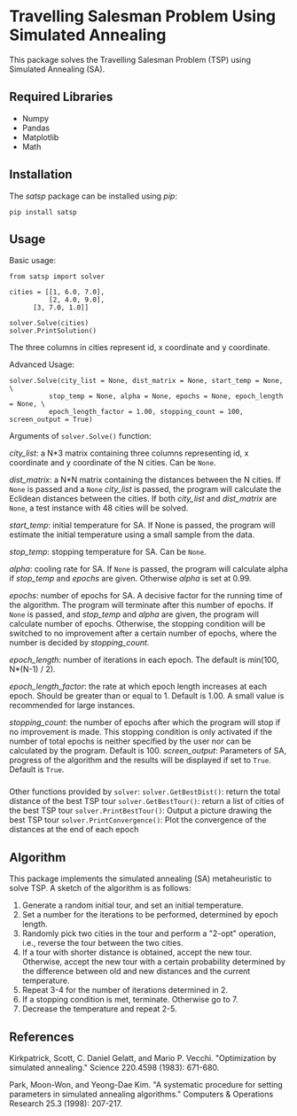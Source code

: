 # Travelling Salesman Problem Using Simulated Annealing

This package solves the Travelling Salesman Problem (TSP) using Simulated Annealing (SA). 


## Required Libraries
- Numpy
- Pandas
- Matplotlib
- Math

## Installation
The *satsp*  package can be installed using *pip*:
```
pip install satsp
```

## Usage
Basic usage:
```
from satsp import solver

cities = [[1, 6.0, 7.0],
          [2, 4.0, 9.0],
	  [3, 7.0, 1.0]]

solver.Solve(cities)
solver.PrintSolution()
```

The three columns in cities represent id, x coordinate and y coordinate.

Advanced Usage:
```
solver.Solve(city_list = None, dist_matrix = None, start_temp = None, \
          stop_temp = None, alpha = None, epochs = None, epoch_length = None, \
          epoch_length_factor = 1.00, stopping_count = 100, screen_output = True)
```
Arguments of ```solver.Solve()``` function:

*city_list*: a N*3 matrix containing three columns representing id, x coordinate and y coordinate of the N cities. Can be ```None```.

*dist_matrix*: a N*N matrix containing the distances between the N cities. If ```None``` is passed and a ```None``` *city_list* is passed, the program will calculate the Eclidean distances between the cities. If both *city_list* and *dist_matrix* are ```None```, a test instance with 48 cities will be solved.

*start_temp*: initial temperature for SA. If None is passed, the program will estimate the initial temperature using a small sample from the data.

*stop_temp*: stopping temperature for SA. Can be ```None```.

*alpha*: cooling rate for SA. If ```None``` is passed, the program will calculate alpha if *stop_temp* and *epochs* are given. Otherwise *alpha* is set at 0.99.

*epochs*: number of epochs for SA. A decisive factor for the running time of the algorithm. The program will terminate after this number of epochs. If ```None``` is passed, and *stop_temp* and *alpha* are given, the program will calculate number of epochs. Otherwise, the stopping condition will be switched to no improvement after a certain number of epochs, where the number is decided by *stopping_count*.

*epoch_length*: number of iterations in each epoch. The default is min(100, N*(N-1) / 2).

*epoch_length_factor*: the rate at which epoch length increases at each epoch. Should be greater than or equal to 1. Default is 1.00. A small value is recommended for large instances.

*stopping_count*: the number of epochs after which the program will stop if no improvement is made. This stopping condition is only activated if the number of total epochs is neither specified by the user nor can be calculated by the program. Default is 100.
*screen_output*: Parameters of SA, progress of the algorithm and the results will be displayed if set to ```True```. Default is ```True```.

###
Other functions provided by ```solver```:
```solver.GetBestDist()```: return the total distance of the best TSP tour
```solver.GetBestTour()```: return a list of cities of the best TSP tour
```solver.PrintBestTour()```: Output a picture drawing the best TSP tour
```solver.PrintConvergence()```: Plot the convergence of the distances at the end of each epoch


## Algorithm
This package implements the simulated annealing (SA) metaheuristic to solve TSP. A sketch of the algorithm is as follows:
1. Generate a random initial tour, and set an initial temperature.
2. Set a number for the iterations to be performed, determined by epoch length.
3. Randomly pick two cities in the tour and perform a "2-opt" operation, i.e., reverse the tour between the two cities.
4. If a tour with shorter distance is obtained, accept the new tour. Otherwise, accept the new tour with a certain probability determined by the difference between old and new distances and the current temperature.
5. Repeat 3-4 for the number of iterations determined in 2.
6. If a stopping condition is met, terminate. Otherwise go to 7.
7. Decrease the temperature and repeat 2-5.


## References
Kirkpatrick, Scott, C. Daniel Gelatt, and Mario P. Vecchi. "Optimization by simulated annealing." Science 220.4598 (1983): 671-680.

Park, Moon-Won, and Yeong-Dae Kim. "A systematic procedure for setting parameters in simulated annealing algorithms." Computers & Operations Research 25.3 (1998): 207-217.
